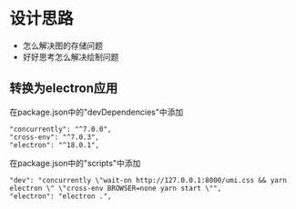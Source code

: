 # 设计思路

- 怎么解决图的存储问题
- 好好思考怎么解决绘制问题


## 转换为electron应用
在package.json中的"devDependencies"中添加
```
"concurrently": "^7.0.0",
"cross-env": "^7.0.3",
"electron": "^18.0.1",
```

在package.json中的"scripts"中添加
```
"dev": "concurrently \"wait-on http://127.0.0.1:8000/umi.css && yarn electron \" \"cross-env BROWSER=none yarn start \"",
"electron": "electron .",
```